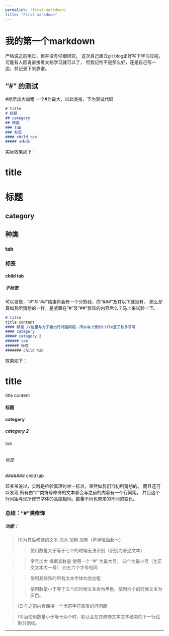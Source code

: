 ```yaml
---
permalink: /first-markdown/
title: "First markdown"
---
```



# 我的第一个markdown
严格说之前用过，但并没有仔细研究，
这次自己建立git blog正好写下学习过程，
可能有人回说直接看文档学习就可以了，
但我记性不是那么好，还是自己写一边，并记录下来靠谱。
## “#” 的测试

<p>
#标示加大加粗 一个#为最大，以此类推，下为测试代码
</p>

```markdown
# title
# 标题
## category
## 种类
### tab
### 标签
#### child tab
##### 子标签
```

实际效果如下：

# title
# 标题
## category
## 种类
### tab
### 标签
#### child tab
##### 子标签

<p>
可以发现，“#”与“##”结束将会有一个分割线，而“###”及其以下就没有。
那么却真如我所猜想的一样，是紧跟在“#”及“##”修饰的内容后么？马上来试验一下。
</p>

```markdown
# title
title content
#### 标题 //这里与为了看出行间距问题，所以与上面的title差了较多字号
#### category
##### category 2
###### tab
###### 标签
####### child tab
```
效果如下：
# title
title content
#### 标题
#### category
##### category 2
###### tab
###### 标签
####### child tab
<p>
邓爷爷说过，实践是检验真理的唯一标准，果然如我们当初所猜想的。
而且还可以发现 所有由"#"类符号修饰的文本都会与之前的内容有一个行间距，
并且这个行间距与现所修饰字体的高度相同。数量不同也带来的不同的变化。
</p>

### 总结：“#”类修饰

##### 功能：
>(1)为其后修饰的文本 加大 加粗 加黑（萨满嗜血起～）
>>使用数量大于等于七个的时候无法识别（识别为普通文本）

>> 字号加大 根据其数量 使用一个 “#” 为最大号，
四个为最小号（比正文文本大一号）
四五六个字号相同

>>使用其修饰的所有文本字体均会加粗

>>使用数量小于等于五个的时候文本会为黑色，使用六个的时候文本为灰色。

>(2)与之前内容保持一个当前字符高度的行间距

>(3)当使用数量小于等于两个时，默认会在其修饰文本文本结束的下一行绘制分割线。

---
